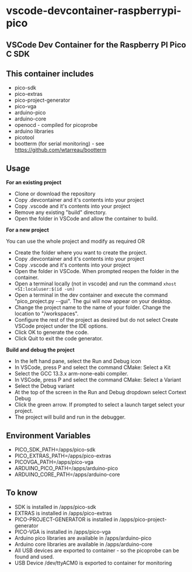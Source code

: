 # vscode-devcontainer-raspberrypi-pico 

## VSCode Dev Container for the Raspberry PI Pico C SDK

## This container includes

* pico-sdk
* pico-extras
* pico-project-generator
* pico-vga
* arduino-pico
* arduino-core
* openocd - compiled for picoprobe
* arduino libraries
* picotool
* bootterm (for serial monitoring) - see https://github.com/wtarreau/bootterm

## Usage

**For an existing project**

* Clone or download the repository
* Copy .devcontainer and it's contents into your project
* Copy .vscode and it's contents into your project
* Remove any existing "build" directory.
* Open the folder in VSCode and allow the container to build.

**For a new project**

You can use the whole project and modify as required OR
* Create the folder where you want to create the project.
* Copy .devcontainer and it's contents into your project
* Copy .vscode and it's contents into your project
* Open the folder in VSCode.  When prompted reopen the folder in the container.
* Open a terminal locally (not in vscode) and run the command `xhost +SI:localuser:$(id -un)`
* Open a terminal in the dev container and execute the command "pico_project.py --gui". The gui will now appear on your desktop.
* Change the project name to the name of your folder.  Change the location to "/workspaces".
* Configure the rest of the project as desired but do not select Create VSCode project under the IDE options.  
* Click OK to generate the code.
* Click Quit to exit the code generator.

**Build and debug the project**

* In the left hand pane, select the Run and Debug icon
* In VSCode, press <CTRL><SHIFT>P and select the command CMake: Select a Kit
* Select the GCC 13.3.x arm-none-eabi compiler.
* In VSCode, press <CTRL><SHIFT>P and select the command CMake: Select a Variant
* Select the Debug variant
* At the top of the screen in the Run and Debug dropdown select Cortext Debug
* Click the green arrow.  If prompted to select a launch target select your project.
* The project will build and run in the debugger.

## Environment Variables

* PICO_SDK_PATH=/apps/pico-sdk
* PICO_EXTRAS_PATH=/apps/pico-extras
* PICOVGA_PATH=/apps/pico-vga
* ARDUINO_PICO_PATH=/apps/arduino-pico
* ARDUINO_CORE_PATH=/apps/arduino-core

## To know

* SDK is installed in /apps/pico-sdk
* EXTRAS is installed in /apps/pico-extras
* PICO-PROJECT-GENERATOR is installed in /apps/pico-project-generator
* PICO-VGA is installed in /apps/pico-vga
* Arduino pico libraries are available in /apps/arduino-pico
* Arduino core libraries are available in /apps/arduino-core
* All USB devices are exported to container - so the picoprobe can be found and used.
* USB Device /dev/ttyACM0 is exported to container for monitoring
